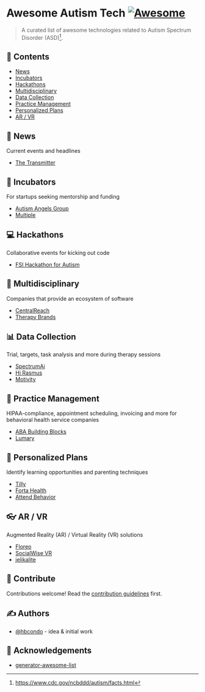 # Awesome Autism Tech [![Awesome](https://awesome.re/badge.svg)](https://awesome.re)

> A curated list of awesome technologies related to Autism Spectrum Disorder (ASD)[^1].


## 📑 Contents

- [News](#📰-news)
- [Incubators](#🌱-incubators)
- [Hackathons](#💻-hackathons)
- [Multidisciplinary](#🗼-multidisciplinary)
- [Data Collection](#📊-data-collection)
- [Practice Management](#📒-practice-management)
- [Personalized Plans](#👫-personalized-plans)
- [AR / VR](#👓-ar--vr)

## 📰 News

Current events and headlines

- [The Transmitter](https://www.thetransmitter.org/)

## 🌱 Incubators

For startups seeking mentorship and funding 

- [Autism Angels Group](https://www.autismangelsgroup.com)
- [Multiple](https://www.multiplehub.org)

## 💻 Hackathons

Collaborative events for kicking out code

- [FSI Hackathon for Autism](https://fsi-hack4autism.github.io)

## 🗼 Multidisciplinary

Companies that provide an ecosystem of software

- [CentralReach](https://centralreach.com)
- [Therapy Brands](https://therapybrands.com)

## 📊 Data Collection

Trial, targets, task analysis and more during therapy sessions

- [SpectrumAi](https://www.spectrumai.com)
- [Hi Rasmus](https://hirasmus.com)
- [Motivity](https://www.motivity.net)

## 📒 Practice Management

HIPAA-compliance, appointment scheduling, invoicing and more for behavioral health service companies

- [ABA Building Blocks](https://ababuildingblocks.com)
- [Lumary](https://lumary.com)

## 👫 Personalized Plans

Identify learning opportunities and parenting techniques

- [Tilly](https://tillytherapy.com)
- [Forta Health](https://www.fortahealth.com)
- [Attend Behavior](https://www.attendbehavior.com)

## 👓 AR / VR

Augmented Reality (AR) / Virtual Reality (VR) solutions

- [Floreo](https://floreovr.com)
- [SocialWise VR](https://www.socialwisevr.com)
- [jelikalite](https://jelikalite.com)

## 👐 Contribute

Contributions welcome! Read the [contribution guidelines](contributing.md) first.

## ✍️ Authors

- [@hbcondo](https://github.com/hbcondo) - idea & initial work

## 🙌 Acknowledgements

- [generator-awesome-list](https://github.com/dar5hak/generator-awesome-list)

[^1]: https://www.cdc.gov/ncbddd/autism/facts.html